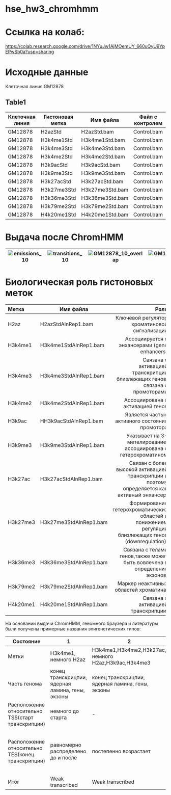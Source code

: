 # hse_hw3_chromhmm

# Ссылка на колаб:
https://colab.research.google.com/drive/1NYuJw1AjMOemUY_660uQyU9YpEPwSb0a?usp=sharing

# Исходные данные
Клеточная линия:GM12878
## Table1
Клеточная линия | Гистоновая метка | Имя файла | Файл с контролем 
| --- | --- | --- | ---
GM12878|H2azStd|H2azStd.bam|Control.bam
GM12878|H3k4me1Std|H3k4me1Std.bam|Control.bam
GM12878|H3k4me3Std|H3k4me3Std.bam|Control.bam
GM12878|H3k4me2Std|H3k4me2Std.bam|Control.bam
GM12878|H3k9acStd|H3k9acStd.bam|Control.bam
GM12878|H3k9me3Std|H3k9me3Std.bam|Control.bam
GM12878|H3k27acStd|H3k27acStd.bam|Control.bam
GM12878|H3k27me3Std|H3k27me3Std.bam|Control.bam
GM12878|H3k36me3Std|H3k36me3Std.bam|Control.bam
GM12878|H3k79me2Std|H3k79me2Std.bam|Control.bam
GM12878|H4k20me1Std|H4k20me1Std.bam|Control.bam

# Выдача после ChromHMM
|![emissions_10](https://user-images.githubusercontent.com/93148512/160274344-6d3c9a05-40c1-44ea-98b9-0596d4a8c79d.png)| ![transitions_10](https://user-images.githubusercontent.com/93148512/160274357-a3bc71b6-3d04-4fd2-854d-81f379b30a96.png) | ![GM12878_10_overlap](https://user-images.githubusercontent.com/93148512/160274468-de25274a-6431-4f06-bbfb-126be4210fee.png) | ![GM12878_10_RefSeqTSS_neighborhood](https://user-images.githubusercontent.com/93148512/160274483-3a3883e1-cd30-4a7b-9318-c11f046eb1ca.png)|![GM12878_10_RefSeqTES_neighborhood](https://user-images.githubusercontent.com/93148512/160274490-390f8eb6-836f-488e-ae66-0f8f0190f92b.png)|
| ------------- | ------------- |--------------------| -- | -- |

# Биологическая роль гистоновых меток
|Метка|Имя файла|Роль|
|:--|--|--:|
|H2az|H2azStdAlnRep1.bam|Ключевой регулятор хроматиновой сигнализации|
|H3k4me1|H3k4me1StdAlnRep1.bam|Ассоциируется с энхансерами (gene enhancers)|
|H3k4me3|H3k4me3StdAlnRep1.bam|Связана с активацией транскрипции близлежащих генов, связана с промоторами|
|H3k4me2|H3k4me2StdAlnRep1.bam|Ассоциирована с активацией генов|
|H3k9ac|HH3k9acStdAlnRep1.bam|Является частью активного состояния промотора|
|H3k9me3|H3k9me3StdAlnRep1.bam|Указывает на 3-метелирование, ассоциирована с гетерохроматином|
|H3k27ac|H3k27acStdAlnRep1.bam|Связан с более высокой активацией транскрипции и поэтому определяется как активный энхансер.|
|H3k27me3|H3k27me3StdAlnRep1.bam|Формирование гетерохроматических областей и понижением регуляции близлежащих генов (downregulation).|
|H3k36me3|H3k36me3StdAlnRep1.bam|Связана с телами генов,также может быть вовлечена в определение экзонов.|
|H3k79me2|H3k79me2StdAlnRep1.bam|Маркер неактивных областей хроматина.|
|H4k20me1|H4k20me1StdAlnRep1.bam|Связана с активацией транскрипции.|

На основании выдачи ChromHMM, геномного браузера и литературы были получены примерные названия эпигенетических типов:

|Состояние|1|2|3|4|5|6|7|8|9|10|
|--|--|--|--|--|--|--|--|--|--|--|
|Метки|H3k4me1, немного H2az|H3k4me1,H3k4me2,H3k27ac, немного H2az,H3k9ac,H3k4me3|H3k4me2,H2az,H3k4me3,немного H3k9ac|H3k4me2,H2az,H3k9ac,H3k27ac,H3k4me3,H3k79me2|H3k4me1,H3k4me2,H3k79me2,H3k4me3,H3k27ac,немного H3k9ac|H3k79me2, немного H3k36me3|немного H3k36me3|-|H3k4me3,H3k27ac,H3k27me3,H3k9me3, немного H3k36me3|H3k27me3|
|Часть генома|конец транскрицпии, ядерная ламина, гены, экзоны|конец транскрицпии, ядерная ламина, гены, экзоны|CpG island, экзоны,начало транскрицпии, конец транскрипции|CpG island, экзоны,начало транскрицпии, конец транскрипции, гены|гены, конец транскрицпии,экзоны|гены| экзоны, гены, конец транскрицпии| много в геноме, ядерная ламина|ядерная ламина, конец транскрипции|ядерная ламина, конец транскрипции|
|Расположение относительно TSS(старт транскрипции)|немного до старта|-|до старта, далее спад после старта|растёт до старта, после старта максимум, а потом на спад|немного до и в конце TSS|-|-|-|немног на самом старте|-|
|Расположение относительно TES(конец транскрипции)|равномерно распределено до и после|постепенно возрастает|много до начала, а после TES идёт на спад|много до TES, потом идёт на спад и еще есть в конце|равномерно распределено|-|ярко выражено до начала, немного уменьшается ближе к концу|-|немного до, чуть больше на и после|распределено равномерно|
|Итог|Weak transcribed|Weak transcribed|Promoter|Promoter|Enhancer|Transcribed region|Enhancer|Heterochromatin|Enhancer|Enhancer|
